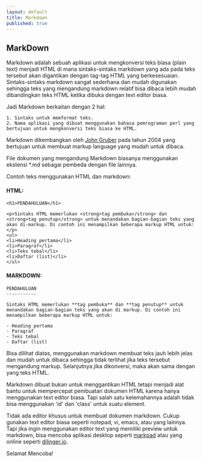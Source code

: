 ```yaml
---
layout: default
title: Markdown
published: true
---
```


MarkDown
--------

Markdown adalah sebuah aplikasi untuk mengkonversi teks biasa (plain text) menjadi HTML di mana sintaks-sintaks markdown yang ada pada teks tersebut akan digantikan dengan tag-tag HTML yang berkesesuaian. Sintaks-sintaks markdown sangat sederhana dan mudah digunakan sehingga teks yang mengandung markdown relatif bisa dibaca lebih mudah dibandingkan teks HTML ketika dibuka dengan text editor biasa.

Jadi Markdown berkaitan dengan 2 hal:

	1. Sintaks untuk memformat teks.
	2. Nama aplikasi yang dibuat menggunakan bahasa pemrograman perl yang bertujuan untuk mengkonversi teks biasa ke HTML.

Markdown dikembangkan oleh [John Gruber] pada tahun 2004 yang bertujuan untuk membuat markup language yang mudah untuk dibaca.

[john gruber]:http://daringfireball.net/

File dokumen yang mengandung Markdown biasanya menggunakan ekstensi *.md sebagai pembeda dengan file lainnya.

Contoh teks menggunakan HTML dan markdown:


#### HTML: ####

    <h1>PENDAHULUAN</h1>

    <p>Sintaks HTML memerlukan <strong>tag pembuka</strong> dan <strong>tag penutup</strong> untuk menandakan bagian-bagian teks yang akan di-markup. Di contoh ini menampilkan beberapa markup HTML untuk:</p>
    <ul>
    <li>Heading pertama</li>
    <li>Paragraf</li>
    <li>Teks tebal</li>
    <li>Daftar (list)</li>
    </ul>


#### MARKDOWN: ####

    PENDAHULUAN
    -----------
    
    Sintaks HTML memerlukan **tag pembuka** dan **tag penutup** untuk menandakan bagian-bagian teks yang akan di markup. Di contoh ini menampilkan beberapa markup HTML untuk:

    - Heading pertama
    - Paragraf
    - Teks tebal
    - Daftar (list)

Bisa dilihat diatas, menggunakan markdown membuat teks jauh lebih jelas dan mudah untuk dibaca sehingga tidak terlihat jika teks tersebut mengandung markup. Selanjutnya jika dikonversi, maka akan sama dengan yang teks HTML.

Markdown dibuat bukan untuk menggantikan HTML tetapi menjadi alat bantu untuk mempercepat pembuatan dokumen HTML karena hanya menggunakan text editor biasa. Tapi salah satu kelemahannya adalah tidak bisa menggunakan 'id' dan 'class' untuk suatu element.

Tidak ada editor khusus untuk membuat dokumen markdown. Cukup gunakan text editor biasa seperti notepad, vi, emacs, atau yang lainnya. Tapi jika ingin menggunakan editor text yang memiliki preview untuk markdown, bisa mencoba aplikasi desktop seperti [markpad] atau yang online seperti [dilinger.io].

[markpad]:https://github.com/Code52/DownmarkerWPF
[dilinger.io]:http://http://dillinger.io/

Selamat Mencoba!
